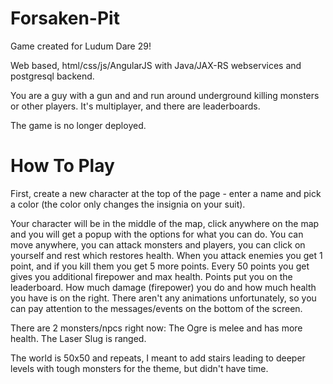 Forsaken-Pit
============

Game created for Ludum Dare 29!

Web based, html/css/js/AngularJS with Java/JAX-RS webservices and postgresql backend.

You are a guy with a gun and and run around underground killing monsters or other players.
It's multiplayer, and there are leaderboards.

The game is no longer deployed.

How To Play
============
First, create a new character at the top of the page - enter a name and pick a color (the color only changes the insignia on your suit).

Your character will be in the middle of the map, click anywhere on the map and you will get a popup with the options for what you can do.
You can move anywhere, you can attack monsters and players, you can click on yourself and rest which restores health.
When you attack enemies you get 1 point, and if you kill them you get 5 more points.
Every 50 points you get gives you additional firepower and max health.
Points put you on the leaderboard.
How much damage (firepower) you do and how much health you have is on the right.
There aren't any animations unfortunately, so you can pay attention to the messages/events on the bottom of the screen.

There are 2 monsters/npcs right now:
The Ogre is melee and has more health.
The Laser Slug is ranged.

The world is 50x50 and repeats, I meant to add stairs leading to deeper levels with tough monsters for the theme, but didn't have time.
